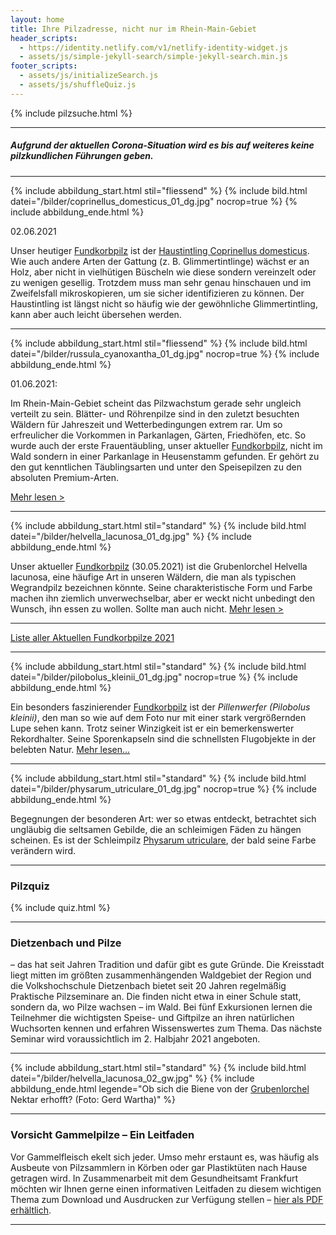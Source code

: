 ```yaml
---
layout: home
title: Ihre Pilzadresse, nicht nur im Rhein-Main-Gebiet
header_scripts:
  - https://identity.netlify.com/v1/netlify-identity-widget.js
  - assets/js/simple-jekyll-search/simple-jekyll-search.min.js
footer_scripts:
  - assets/js/initializeSearch.js
  - assets/js/shuffleQuiz.js
---
```

{% include pilzsuche.html %}

- - -

##### Aufgrund der aktuellen Corona-Situation wird es bis auf weiteres keine pilzkundlichen Führungen geben.

- - -

{% include abbildung_start.html stil="fliessend" %}
{% include bild.html datei="/bilder/coprinellus_domesticus_01_dg.jpg" nocrop=true %}
{% include abbildung_ende.html %}

02.06.2021

Unser heutiger [Fundkorbpilz](AA "Glossar-") ist der [Haustintling Coprinellus domesticus](/pilze/coprinellus-domesticus-haustintling). Wie auch andere Arten der Gattung (z. B. Glimmertintlinge) wächst er an Holz, aber nicht in vielhütigen Büscheln wie diese sondern vereinzelt oder zu wenigen gesellig. Trotzdem muss man sehr genau hinschauen und im Zweifelsfall mikroskopieren, um sie sicher identifizieren zu können. Der Haustintling ist längst nicht so häufig wie der gewöhnliche Glimmertintling, kann aber auch leicht übersehen werden.

<div style="clear: both"></div>

- - -

{% include abbildung_start.html stil="fliessend" %}
{% include bild.html datei="/bilder/russula_cyanoxantha_01_dg.jpg" nocrop=true %}
{% include abbildung_ende.html %}

01.06.2021:

Im Rhein-Main-Gebiet scheint das Pilzwachstum gerade sehr ungleich verteilt zu sein. Blätter- und Röhrenpilze sind in den zuletzt besuchten Wäldern für Jahreszeit und Wetterbedingungen extrem rar. Um so erfreulicher die Vorkommen in Parkanlagen, Gärten, Friedhöfen, etc. So wurde auch der erste Frauentäubling, unser aktueller [Fundkorbpilz](AA "Glossar-"), nicht im Wald sondern in einer Parkanlage in Heusenstamm gefunden. Er gehört zu den gut kenntlichen Täublingsarten und unter den Speisepilzen zu den absoluten Premium-Arten.

[Mehr lesen > ](/pilze/russula-cyanoxantha-frauentäubling)

<div style="clear: both"></div>

- - -

{% include abbildung_start.html stil="standard" %}
{% include bild.html datei="/bilder/helvella_lacunosa_01_dg.jpg" %}
{% include abbildung_ende.html %}

Unser aktueller [Fundkorbpilz](AA "Glossar-") (30.05.2021) ist die Grubenlorchel Helvella lacunosa, eine häufige Art in unseren Wäldern, die man als typischen Wegrandpilz bezeichnen könnte. Seine charakteristische Form und Farbe machen ihn ziemlich unverwechselbar, aber er weckt nicht unbedingt den Wunsch, ihn essen zu wollen. Sollte man auch nicht.
[Mehr lesen >](/pilze/helvella-lacunosa-grubenlorchel)

- - -

[Liste aller Aktuellen Fundkorbpilze 2021](/artikel/liste-aller-aktuellen-fundkorbpilze-2021.html)

- - -

{% include abbildung_start.html stil="standard" %}
{% include bild.html datei="/bilder/pilobolus_kleinii_01_dg.jpg" nocrop=true %}
{% include abbildung_ende.html %}

Ein besonders faszinierender [Fundkorbpilz](AA "Glossar-") ist der *Pillenwerfer (Pilobolus kleinii)*, den man so wie auf dem Foto nur mit einer stark vergrößernden Lupe sehen kann. Trotz seiner Winzigkeit ist er ein bemerkenswerter Rekordhalter. Seine Sporenkapseln sind die schnellsten Flugobjekte in der belebten Natur. [Mehr lesen...](/pilze/pilobolus-kleinii-pillenwerfer)

- - -

{% include abbildung_start.html stil="standard" %}
{% include bild.html datei="/bilder/physarum_utriculare_01_dg.jpg" nocrop=true %}
{% include abbildung_ende.html %}

Begegnungen der besonderen Art: wer so etwas entdeckt, betrachtet sich ungläubig die seltsamen Gebilde, die an schleimigen Fäden zu hängen scheinen. Es ist der Schleimpilz [Physarum utriculare](/pilze/physarum-utriculare-fadenfruchtschleimpilz), der bald seine Farbe verändern wird.

- - -

### Pilzquiz

{% include quiz.html %}

- - -

### Dietzenbach und Pilze

– das hat seit Jahren Tradition und dafür gibt es gute Gründe. Die Kreisstadt liegt mitten im größten zusammenhängenden Waldgebiet der Region und die Volkshochschule Dietzenbach bietet seit 20 Jahren regelmäßig Praktische Pilzseminare an. Die finden nicht etwa in einer Schule statt, sondern da, wo Pilze wachsen – im Wald. Bei fünf Exkursionen lernen die Teilnehmer die wichtigsten Speise- und Giftpilze an ihren natürlichen Wuchsorten kennen und erfahren Wissenswertes zum Thema. Das nächste Seminar wird voraussichtlich im 2. Halbjahr 2021 angeboten.

- - -

{% include abbildung_start.html stil="standard" %}
{% include bild.html datei="/bilder/helvella_lacunosa_02_gw.jpg" %}
{% include abbildung_ende.html legende="Ob sich die Biene von der <a href='/pilze/helvella-lacunosa-grubenlorchel'>Grubenlorchel</a> Nektar erhofft?  (Foto: Gerd Wartha)" %}

- - -

### Vorsicht Gammelpilze – Ein Leitfaden

Vor Gammelfleisch ekelt sich jeder. Umso mehr erstaunt es, was häufig als Ausbeute von Pilzsammlern in Körben oder gar Plastiktüten nach Hause getragen wird. In Zusammenarbeit mit dem Gesundheitsamt Frankfurt möchten wir Ihnen gerne einen informativen Leitfaden zu diesem wichtigen Thema zum Download und Ausdrucken zur Verfügung stellen – [hier als PDF erhältlich](/assets/docs/Fundkorb.de-Gammelpilze.pdf).

- - -